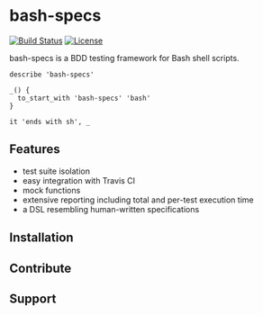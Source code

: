 # bash-specs 
[![Build Status](https://travis-ci.org/helpermethod/bash-specs.svg?branch=master)](https://travis-ci.org/helpermethod/bash-specs) [![License](https://img.shields.io/badge/license-GPLv3-blue.svg)](https://github.com/helpermethod/bash-specs/blob/master/COPYING)

bash-specs is a BDD testing framework for Bash shell scripts. 

    describe 'bash-specs'
    
    _() {
      to_start_with 'bash-specs' 'bash'
    }
    
    it 'ends with sh', _

## Features

* test suite isolation 
* easy integration with Travis CI
* mock functions
* extensive reporting including total and per-test execution time
* a DSL resembling human-written specifications 

## Installation

## Contribute

## Support
